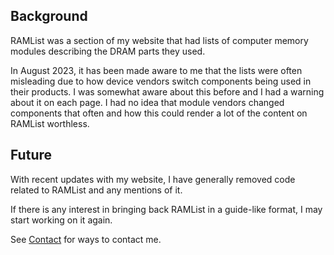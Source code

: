 ## Background
RAMList was a section of my website that had lists of computer memory modules describing the DRAM parts they used.

In August 2023, it has been made aware to me that the lists were often misleading due to how device vendors switch components being used in their products. I was somewhat aware about this before and I had a warning about it on each page. I had no idea that module vendors changed components that often and how this could render a lot of the content on RAMList worthless.

## Future
With recent updates with my website, I have generally removed code related to RAMList and any mentions of it. 

If there is any interest in bringing back RAMList in a guide-like format, I may start working on it again.

See [Contact](../../) for ways to contact me.